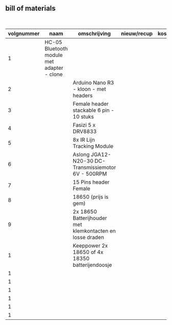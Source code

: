 ## bill of materials
<br />

|volgnummer|naam|omschrijving|nieuw/recup|kostprijs/stuk|aantal|subtotaal|
|----------|----|------------|-----------|---------|------|---------|
|         1|    HC-05 Bluetooth module met adapter - clone|            |           |              |      |         |
|         2|    | Arduino Nano R3 - kloon - met headers           |           |              |      |         |
|         3|    | Female header stackable 6 pin - 10 stuks           |           |              |      |         |
|         4|    | Fasizi 5 x DRV8833           |           |              |      |         |
|         5|    | 8x IR Lijn Tracking Module           |           |              |      |         |
|         6|    | Aslong JGA12-N20-30 DC-Transmissiemotor 6V - 500RPM           |           |              |      |         |
|         7|    | 15 Pins header Female           |           |              |      |         |
|         8|    | 18650  (prijs is gem)           |           |              |      |         |
|         9|    | 2x 18650 Batterijhouder met klemkontacten en losse draden           |           |              |      |         |
|         1|    | Keeppower 2x 18650 of 4x 18350 batterijendoosje           |           |              |      |         |
|         1|    |            |           |              |      |         |
|         1|    |            |           |              |      |         |
|         1|    |            |           |              |      |         |
|         1|    |            |           |              |      |         |
|         1|    |            |           |              |      |         |
|         1|    |            |           |              |      |         |
